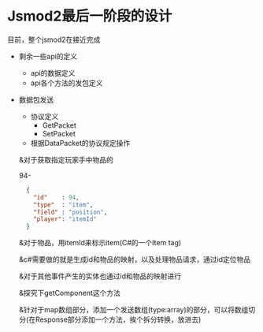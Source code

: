 # Jsmod2最后一阶段的设计

目前，整个jsmod2在接近完成

* 剩余一些api的定义
    * api的数据定义
    * api各个方法的发包定义
* 数据包发送
    * 协议定义
        * GetPacket
        * SetPacket
    * 根据DataPacket的协议规定操作
    
    &对于获取指定玩家手中物品的
    
    94-
    ```json
      {
        "id"    : 94, 
        "type"  : "item",
        "field" : "position",
        "player": "itemId"
      }
    ```
    
    &对于物品，用itemId来标示item(C#的一个Item tag)
    
    &c#需要做的就是生成id和物品的映射，以及处理物品请求，通过id定位物品
    
    &对于其他事件产生的实体也通过id和物品的映射进行
    
    &探究下getComponent这个方法

    &针对于map数组部分，添加一个发送数组(type:array)的部分，可以将数组切分(在Response部分添加一个方法，挨个拆分转换，放进去)
